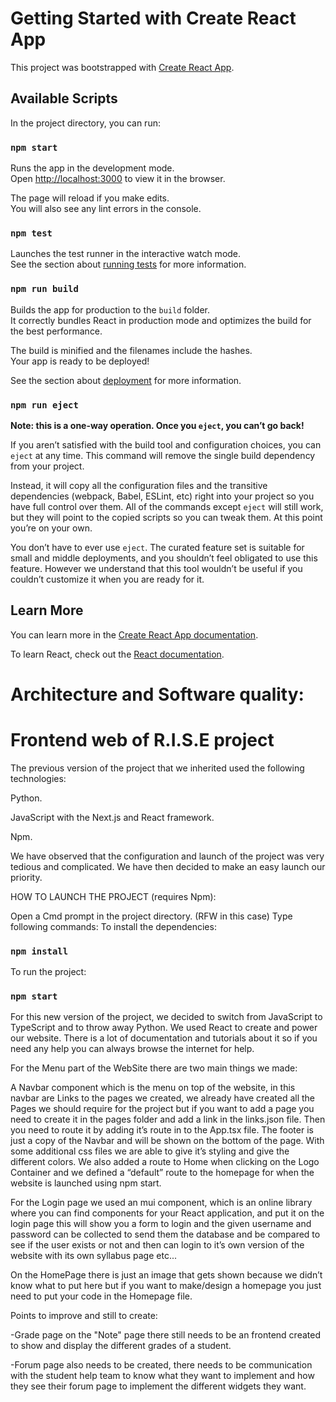 # Getting Started with Create React App

This project was bootstrapped with [Create React App](https://github.com/facebook/create-react-app).

## Available Scripts

In the project directory, you can run:

### `npm start`

Runs the app in the development mode.\
Open [http://localhost:3000](http://localhost:3000) to view it in the browser.

The page will reload if you make edits.\
You will also see any lint errors in the console.

### `npm test`

Launches the test runner in the interactive watch mode.\
See the section about [running tests](https://facebook.github.io/create-react-app/docs/running-tests) for more information.

### `npm run build`

Builds the app for production to the `build` folder.\
It correctly bundles React in production mode and optimizes the build for the best performance.

The build is minified and the filenames include the hashes.\
Your app is ready to be deployed!

See the section about [deployment](https://facebook.github.io/create-react-app/docs/deployment) for more information.

### `npm run eject`

**Note: this is a one-way operation. Once you `eject`, you can’t go back!**

If you aren’t satisfied with the build tool and configuration choices, you can `eject` at any time. This command will remove the single build dependency from your project.

Instead, it will copy all the configuration files and the transitive dependencies (webpack, Babel, ESLint, etc) right into your project so you have full control over them. All of the commands except `eject` will still work, but they will point to the copied scripts so you can tweak them. At this point you’re on your own.

You don’t have to ever use `eject`. The curated feature set is suitable for small and middle deployments, and you shouldn’t feel obligated to use this feature. However we understand that this tool wouldn’t be useful if you couldn’t customize it when you are ready for it.

## Learn More

You can learn more in the [Create React App documentation](https://facebook.github.io/create-react-app/docs/getting-started).

To learn React, check out the [React documentation](https://reactjs.org/).


# Architecture and Software quality: 

# Frontend web of R.I.S.E project 

The previous version of the project that we inherited used the following technologies: 

Python. 

JavaScript with the Next.js and React framework. 

Npm. 

We have observed that the configuration and launch of the project was very tedious and complicated. We have then decided to make an easy launch our priority. 

HOW TO LAUNCH THE PROJECT (requires Npm): 

Open a Cmd prompt in the project directory. (RFW in this case) 
Type following commands:
To install the dependencies:

### `npm install` 

To run the project:

### `npm start` 

For this new version of the project, we decided to switch from JavaScript to TypeScript and to throw away Python. We used React to create and power our website. There is a lot of documentation and  tutorials about it so if you need any help you can always browse the internet for help. 

For the Menu part of the WebSite there are two main things we made: 

A Navbar component which is the menu on top of the website, in this navbar are Links to the pages we created, we already have created all the Pages we should require for the project but if you want to add a page you need to create it in the pages folder and add a link in the links.json file. Then you need to route it by adding it’s route in to the App.tsx file. The footer is just a copy of the Navbar and will be shown on the bottom of the page. With some additional css files we are able to give it’s styling and give the different colors. We also added a route to Home when clicking on the Logo Container and we defined a “default” route to the homepage for when the website is launched using npm start. 

For the Login page we used an mui component, which is an online library where you can find components for your React application, and put it on the login page this will show you a form to login and the given username and password can be collected to send them the database and be compared to see if the user exists or not and then can login to it’s own version of the website with its own syllabus page etc... 

On the HomePage there is just an image that gets shown because we didn’t know what to put here but if you want to make/design a homepage you just need to put your code in the Homepage file. 

 

Points to improve and still to create: 

-Grade page on the "Note" page there still needs to be an frontend created to show and display the different grades of a student. 

-Forum page also needs to be created, there needs to be communication with the student help team to know what they want to implement and how they see their forum page to implement the different widgets they want. 
